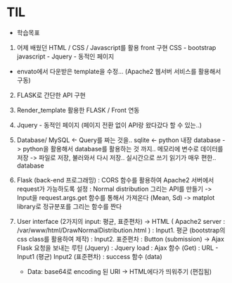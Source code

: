 # TIL

- 학습목표
1. 어제 배웠던 HTML / CSS / Javascript를 활용 front 구현
CSS - bootstrap
javascript - Jquery - 동적인 페이지
- envato에서 다운받은 template을 수정... (Apache2 웹서버 서비스를 활용해서 구동)
2. FLASK로 간단한 API 구현
3. Render_template 활용한 FLASK / Front 연동
4. Jquery - 동적인 페이지 (페이지 전환 없이 API랑 왔다갔다 할 수 있는..)
5. Database/
MySQL <- Query를 짜는 것을..
sqlite <- python 내장 database
-> python을 활용해서 database를 활용하는 것 까지..
메모리에 변수로 데이터를 저장
-> 파일로 저장, 불러와서 다시 저장..
실시간으로 쓰기 읽기가 매우 편한.. database


1. Flask (back-end 프로그래밍)
   : CORS 함수를 활용하여 Apache2 서버에서 request가 가능하도록 설정
   : Normal distribution 그리는 API를 만들기
    -> Input을 request.args.get 함수를 통해서 가져온다 (Mean, Sd)
    -> matplot library로 정규분포를 그리는 함수를 짠다
2. User interface (2가지의 input: 평균, 표준편차)
-> HTML ( Apache2 server : /var/www/html/DrawNormalDistribution.html )
  : Input1. 평균 (bootstrap의 css class를 활용하여 제작)
  : Input2. 표준편차
  : Button (submission)
-> Ajax Flask 요청을 보내는 루틴 (Jquery)
  : Jquery load
  : Ajax 함수 (Get)
  : URL - Input1 (평균) Input2 (표준편차)
  : success 함수 (data)
      - Data: base64로 encoding 된 URI
      -> HTML에다가 띄워주기 (편집됨) 
